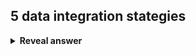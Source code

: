## 5 data integration stategies
<details>
<summary><b>Reveal answer</b></summary>
1. Common user interface - data managers manually handle each step from retireval to presentation<br>2. Middleware data integration - bridge between different systems, especially legacy and newer systems<br>3. Application-based data integration - Software that locates, retieves and integrates data by making data from different sources/systems compatible with one another<br>4. Uniform data access - consistent view of data from diverse sources without moving/altering it (data stays in same location)<br>5. Common data storage - retrieves and presents data uniformly while creating and storing a duplicate (often in a central repo)
</details>

